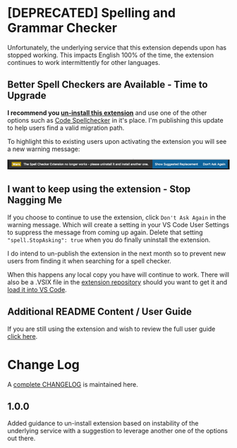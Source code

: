 # [DEPRECATED] Spelling and Grammar Checker

Unfortunately, the underlying service that this extension depends upon has
stopped working. This impacts English 100% of the time, the extension continues
to work intermittently for other languages.

## Better Spell Checkers are Available - Time to Upgrade

**I recommend you
[un-install this extension](https://code.visualstudio.com/docs/editor/extension-gallery#_manage-extensions)**
and use one of the other options such as
[Code Spellchecker](https://marketplace.visualstudio.com/items?itemName=streetsidesoftware.code-spell-checker)
in it's place. I'm publishing this update to help users find a valid migration
path.

To highlight this to existing users upon activating the extension you will see a
new warning message:

![Warning Message](images/DoesNotWork.png)

## I want to keep using the extension - Stop Nagging Me

If you choose to continue to use the extension, click `Don't Ask Again` in the
warning message. Which will create a setting in your VS Code User Settings to
suppress the message from coming up again. Delete that setting
`"spell.StopAsking": true` when you do finally uninstall the extension.

I do intend to un-publish the extension in the next month so to prevent new
users from finding it when searching for a spell checker.

When this happens any local copy you have will continue to work. There will also
be a .VSIX file in the
[extension repository](https://marketplace.visualstudio.com/items?itemName=seanmcbreen.Spell)
should you want to get it and
[load it into VS Code](https://code.visualstudio.com/docs/editor/extension-gallery#_install-from-a-vsix).

## Additional README Content / User Guide

If you are still using the extension and wish to review the full user guide
[click here](LEGACYREADME.md).

# Change Log

A [complete CHANGELOG](CHANGELOG.md) is maintained here.

## 1.0.0

Added guidance to un-install extension based on instability of the underlying
service with a suggestion to leverage another one of the options out there.
